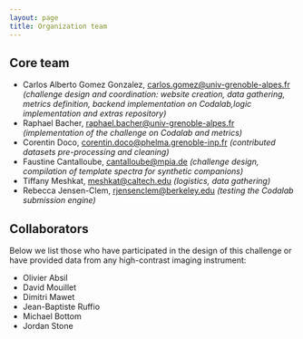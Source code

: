 ```yaml
---
layout: page
title: Organization team
---
```


## Core team

* Carlos Alberto Gomez Gonzalez, <carlos.gomez@univ-grenoble-alpes.fr> *(challenge design and coordination: website creation, data gathering, metrics definition, backend implementation on Codalab,logic implementation and extras repository)*
* Raphael Bacher, <raphael.bacher@univ-grenoble-alpes.fr> *(implementation of the challenge on Codalab and metrics)*
* Corentin Doco, <corentin.doco@phelma.grenoble-inp.fr> *(contributed datasets pre-processing and cleaning)*
* Faustine Cantalloube, <cantalloube@mpia.de>  *(challenge design, compilation of template spectra for synthetic companions)*
* Tiffany Meshkat, <meshkat@caltech.edu> *(logistics, data gathering)*
* Rebecca Jensen-Clem, <rjensenclem@berkeley.edu> *(testing the Codalab submission engine)*

## Collaborators

Below we list those who have participated in the design of this challenge or have provided data from any high-contrast imaging instrument:
* Olivier Absil
* David Mouillet
* Dimitri Mawet
* Jean-Baptiste Ruffio
* Michael Bottom
* Jordan Stone


